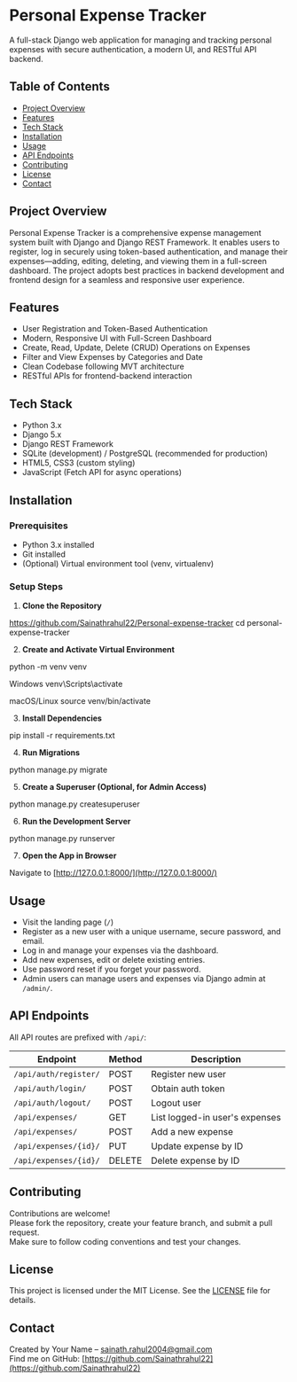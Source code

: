 # Personal Expense Tracker

A full-stack Django web application for managing and tracking personal expenses with secure authentication, a modern UI, and RESTful API backend.

## Table of Contents

- [Project Overview](#project-overview)  
- [Features](#features)  
- [Tech Stack](#tech-stack)  
- [Installation](#installation)  
- [Usage](#usage)  
- [API Endpoints](#api-endpoints)  
- [Contributing](#contributing)  
- [License](#license)  
- [Contact](#contact)

## Project Overview

Personal Expense Tracker is a comprehensive expense management system built with Django and Django REST Framework. It enables users to register, log in securely using token-based authentication, and manage their expenses—adding, editing, deleting, and viewing them in a full-screen dashboard. The project adopts best practices in backend development and frontend design for a seamless and responsive user experience.

## Features

- User Registration and Token-Based Authentication  
- Modern, Responsive UI with Full-Screen Dashboard  
- Create, Read, Update, Delete (CRUD) Operations on Expenses  
- Filter and View Expenses by Categories and Date  
- Clean Codebase following MVT architecture  
- RESTful APIs for frontend-backend interaction  

## Tech Stack

- Python 3.x  
- Django 5.x  
- Django REST Framework  
- SQLite (development) / PostgreSQL (recommended for production)  
- HTML5, CSS3 (custom styling)  
- JavaScript (Fetch API for async operations)

## Installation

### Prerequisites

- Python 3.x installed  
- Git installed  
- (Optional) Virtual environment tool (venv, virtualenv)

### Setup Steps

1. **Clone the Repository**

https://github.com/Sainathrahul22/Personal-expense-tracker
cd personal-expense-tracker

2. **Create and Activate Virtual Environment**

python -m venv venv

Windows
venv\Scripts\activate

macOS/Linux
source venv/bin/activate

3. **Install Dependencies**

pip install -r requirements.txt

4. **Run Migrations**

python manage.py migrate

5. **Create a Superuser (Optional, for Admin Access)**

python manage.py createsuperuser


6. **Run the Development Server**

python manage.py runserver

7. **Open the App in Browser**

Navigate to [http://127.0.0.1:8000/](http://127.0.0.1:8000/)

## Usage

- Visit the landing page (`/`)
- Register as a new user with a unique username, secure password, and email.
- Log in and manage your expenses via the dashboard.
- Add new expenses, edit or delete existing entries.
- Use password reset if you forget your password.
- Admin users can manage users and expenses via Django admin at `/admin/`.

## API Endpoints

All API routes are prefixed with `/api/`:

| Endpoint               | Method | Description                        |
|------------------------|--------|----------------------------------|
| `/api/auth/register/`  | POST   | Register new user                 |
| `/api/auth/login/`     | POST   | Obtain auth token                 |
| `/api/auth/logout/`    | POST   | Logout user                      |
| `/api/expenses/`       | GET    | List logged-in user's expenses    |
| `/api/expenses/`       | POST   | Add a new expense                |
| `/api/expenses/{id}/`  | PUT    | Update expense by ID             |
| `/api/expenses/{id}/`  | DELETE | Delete expense by ID             |

## Contributing

Contributions are welcome!  
Please fork the repository, create your feature branch, and submit a pull request.  
Make sure to follow coding conventions and test your changes.

## License

This project is licensed under the MIT License. See the [LICENSE](LICENSE) file for details.

## Contact

Created by Your Name – [sainath.rahul2004@gmail.com](mailto:sainath.rahul2004@gmail.com)  
Find me on GitHub: [https://github.com/Sainathrahul22](https://github.com/Sainathrahul22)  


